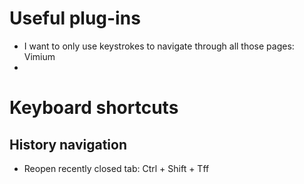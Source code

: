 # Useful plug-ins
- I want to only use keystrokes to navigate through all those pages: Vimium
- 

# Keyboard shortcuts
## History navigation
- Reopen recently closed tab: Ctrl + Shift + Tff